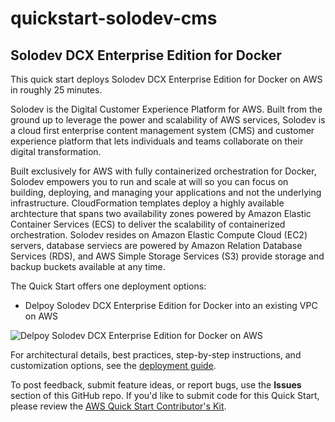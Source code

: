 # quickstart-solodev-cms
## Solodev DCX Enterprise Edition for Docker

This quick start deploys Solodev DCX Enterprise Edition for Docker on AWS in roughly 25 minutes.

Solodev is the Digital Customer Experience Platform for AWS. Built from the ground up to leverage the power and scalability of AWS services, Solodev is a cloud first enterprise content management system (CMS) and customer experience platform that lets individuals and teams collaborate on their digital transformation. 

Built exclusively for AWS with fully containerized orchestration for Docker, Solodev empowers you to run and scale at will so you can focus on building, deploying, and managing your applications and not the underlying infrastructure. CloudFormation templates deploy a highly available archtecture that spans two availability zones powered by Amazon Elastic Container Services (ECS) to deliver the scalability of containerized orchestration. Solodev resides on Amazon Elastic Compute Cloud (EC2) servers, database serviecs are powered by Amazon Relation Database Services (RDS), and AWS Simple Storage Services (S3) provide storage and backup buckets available at any time.

The Quick Start offers one deployment options:

- Delpoy Solodev DCX Enterprise Edition for Docker into an existing VPC on AWS

![Delpoy Solodev DCX Enterprise Edition for Docker on AWS](https://raw.githubusercontent.com/solodev/aws/master/pages/images/Solodev_Docker_Architecture.jpg)

For architectural details, best practices, step-by-step instructions, and customization options, see the 
[deployment guide](https://github.com/aws-quickstart/quickstart-solodev-cms#tbd).

To post feedback, submit feature ideas, or report bugs, use the **Issues** section of this GitHub repo.
If you'd like to submit code for this Quick Start, please review the [AWS Quick Start Contributor's Kit](https://aws-quickstart.github.io/). 